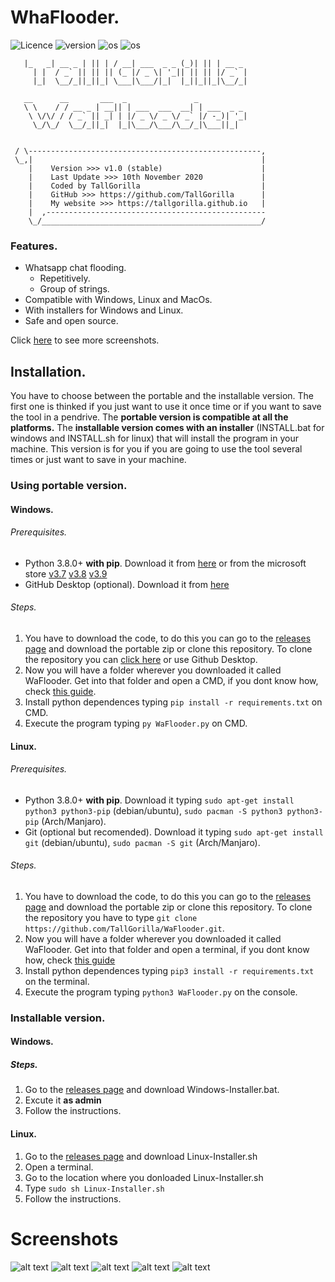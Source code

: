 # WhaFlooder.
![Licence](https://img.shields.io/github/license/TallGorilla/WaFlooder)
![version](https://img.shields.io/static/v1?label=version&message=v1.0-stable&color=brightgreen)
![os](https://img.shields.io/static/v1?label=os%20support&message=linux&color=blue)
![os](https://img.shields.io/static/v1?label=os%20support&message=windows&color=blue)
```
   |_   _| __ _ | || | / __| ___  _ _ (_)| || | __ _ 
     | |  / _` || || || (_ |/ _ \| '_|| || || |/ _` |
     |_|  \__/_||_||_| \___|\___/|_|  |_||_||_|\__/_|
                                                  
   __      __       ___  _               _           
   \ \    / / __ _ | __|| | ___  ___  __| | ___  _ _ 
    \ \/\/ / / _` || _| | |/ _ \/ _ \/ _` |/ -_)| '_|
     \_/\_/  \__/_||_|  |_|\___/\___/\__/_|\___||_|  


 / \----------------------------------------------------, 
 \_,|                                                   |   
    |    Version >>> v1.0 (stable)                      | 
    |    Last Update >>> 10th November 2020             |
    |    Coded by TallGorilla                           |
    |    GitHub >>> https://github.com/TallGorilla      |
    |    My website >>> https://tallgorilla.github.io   |
    |  ,-------------------------------------------------
    \_/_________________________________________________/ 
```
### Features.

- Whatsapp chat flooding.
   - Repetitively.
   - Group of strings.
- Compatible with Windows, Linux and MacOs.
- With installers for Windows and Linux.
- Safe and open source.

Click <a href="https://TallGorilla/WaFlooder/Screenshots">here</a> to see more screenshots.
## Installation.
You have to choose between the portable and the installable version. The first one is thinked if you just want to use it once time or if you want to save the tool in a pendrive. The <b>portable version is compatible at all the platforms.</b> 
The <b>installable version comes with an installer</b> (INSTALL.bat for windows and INSTALL.sh for linux) that will install the program in your machine. This version is for you if you are going to use the tool several times or just want to save in your machine.

### Using portable version.

#### Windows.
###### Prerequisites.
- Python 3.8.0+ <b>with pip</b>. Download it from <a href="https://www.python.org/downloads/windows/">here</a> or from the microsoft store <a href="https://www.microsoft.com/en-us/p/python-37/9nj46sx7x90p?activetab=pivot:overviewtab">v3.7</a> <a href="https://www.microsoft.com/en-us/p/python-37/9nj46sx7x90p?activetab=pivot:overviewtab">v3.8</a> <a href="https://www.microsoft.com/en-us/p/python-39/9p7qfqmjrfp7?activetab=pivot:overviewtab">v3.9</a>
- GitHub Desktop (optional). Download it from <a href="https://desktop.github.com/">here</a>

###### Steps.
1. You have to download the code, to do this you can go to the <a href="https://github.com/TallGorilla/WaFlooder/releases">releases page</a> and download the portable zip or clone this repository. To clone the repository you can <a href="https://github.com/TallGorilla/WaFlooder/archive/main.zip">click here</a> or use Github Desktop.
2. Now you will have a folder wherever you downloaded it called WaFlooder. Get into that folder and open a CMD, if you dont know how, check <a href="">this guide</a>.
3. Install python dependences typing `pip install -r requirements.txt` on CMD.
4. Execute the program typing `py WaFlooder.py` on CMD.

#### Linux.
###### Prerequisites.
- Python 3.8.0+ <b>with pip</b>. Download it typing `sudo apt-get install python3 python3-pip` (debian/ubuntu), `sudo pacman -S python3 python3-pip` (Arch/Manjaro).
- Git (optional but recomended). Download it typing `sudo apt-get install git` (debian/ubuntu), `sudo pacman -S git` (Arch/Manjaro). 

###### Steps.
1. You have to download the code, to do this you can go to the <a href="https://github.com/TallGorilla/WaFlooder/releases">releases page</a> and download the portable zip or clone this repository. To clone the repository you have to type `git clone https://github.com/TallGorilla/WaFlooder.git`.
2. Now you will have a folder wherever you downloaded it called WaFlooder. Get into that folder and open a terminal, if you dont know how, check <a href="">this guide</a>
3. Install python dependences typing `pip3 install -r requirements.txt` on the terminal.
4. Execute the program typing `python3 WaFlooder.py` on the console.

### Installable version.
#### Windows.
##### Steps.
1. Go to the <a href="https://github.com/TallGorilla/WaFlooder/releases">releases page</a> and download Windows-Installer.bat.
2. Excute it <b>as admin</b>
3. Follow the instructions.
#### Linux.
1. Go to the <a href="https://github.com/TallGorilla/WaFlooder/releases">releases page</a> and download Linux-Installer.sh
2. Open a terminal.
3. Go to the location where you donloaded Linux-Installer.sh
4. Type `sudo sh Linux-Installer.sh`
5. Follow the instructions.



# Screenshots
![alt text](https://github.com/TallGorilla/WaFlooder/blob/main/screenshots/screenshot1.png?raw=true)
![alt text](https://github.com/TallGorilla/WaFlooder/blob/main/screenshots/screenshot2.jpg?raw=true)
![alt text](https://github.com/TallGorilla/WaFlooder/blob/main/screenshots/screenshot3.jpg?raw=true)
![alt text](https://github.com/TallGorilla/WaFlooder/blob/main/screenshots/screenshot4.jpg?raw=true)
![alt text](https://github.com/TallGorilla/WaFlooder/blob/main/screenshots/screenshot5.jpg?raw=true)

